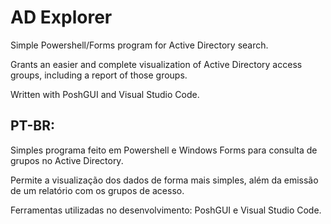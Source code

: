# AD Explorer

Simple Powershell/Forms program for Active Directory search.

Grants an easier and complete visualization of Active Directory access groups, including a report of those groups.

Written with PoshGUI and Visual Studio Code.




## PT-BR:

Simples programa feito em Powershell e Windows Forms para consulta de grupos no Active Directory.

Permite a visualização dos dados de forma mais simples, além da emissão de um relatório com os grupos de acesso.

Ferramentas utilizadas no desenvolvimento: PoshGUI e Visual Studio Code.
